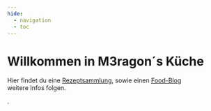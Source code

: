 ```yaml
---
hide:
  - navigation
  - toc
---
```


# Willkommen in M3ragon´s Küche

Hier findet du eine [Rezeptsammlung](cooking/index.md), sowie einen [Food-Blog](blog.md)  
weitere Infos folgen.

.
